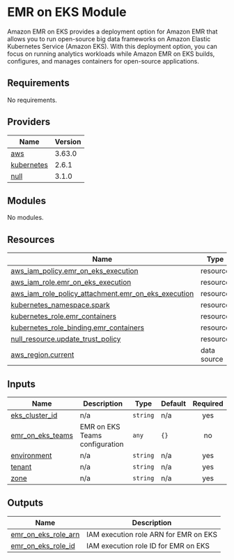 # EMR on EKS Module
Amazon EMR on EKS provides a deployment option for Amazon EMR that allows you to run open-source big data frameworks on Amazon Elastic Kubernetes Service (Amazon EKS). With this deployment option, you can focus on running analytics workloads while Amazon EMR on EKS builds, configures, and manages containers for open-source applications.

<!--- BEGIN_TF_DOCS --->
## Requirements

No requirements.

## Providers

| Name | Version |
|------|---------|
| <a name="provider_aws"></a> [aws](#provider\_aws) | 3.63.0 |
| <a name="provider_kubernetes"></a> [kubernetes](#provider\_kubernetes) | 2.6.1 |
| <a name="provider_null"></a> [null](#provider\_null) | 3.1.0 |

## Modules

No modules.

## Resources

| Name | Type |
|------|------|
| [aws_iam_policy.emr_on_eks_execution](https://registry.terraform.io/providers/hashicorp/aws/latest/docs/resources/iam_policy) | resource |
| [aws_iam_role.emr_on_eks_execution](https://registry.terraform.io/providers/hashicorp/aws/latest/docs/resources/iam_role) | resource |
| [aws_iam_role_policy_attachment.emr_on_eks_execution](https://registry.terraform.io/providers/hashicorp/aws/latest/docs/resources/iam_role_policy_attachment) | resource |
| [kubernetes_namespace.spark](https://registry.terraform.io/providers/hashicorp/kubernetes/latest/docs/resources/namespace) | resource |
| [kubernetes_role.emr_containers](https://registry.terraform.io/providers/hashicorp/kubernetes/latest/docs/resources/role) | resource |
| [kubernetes_role_binding.emr_containers](https://registry.terraform.io/providers/hashicorp/kubernetes/latest/docs/resources/role_binding) | resource |
| [null_resource.update_trust_policy](https://registry.terraform.io/providers/hashicorp/null/latest/docs/resources/resource) | resource |
| [aws_region.current](https://registry.terraform.io/providers/hashicorp/aws/latest/docs/data-sources/region) | data source |

## Inputs

| Name | Description | Type | Default | Required |
|------|-------------|------|---------|:--------:|
| <a name="input_eks_cluster_id"></a> [eks\_cluster\_id](#input\_eks\_cluster\_id) | n/a | `string` | n/a | yes |
| <a name="input_emr_on_eks_teams"></a> [emr\_on\_eks\_teams](#input\_emr\_on\_eks\_teams) | EMR on EKS Teams configuration | `any` | `{}` | no |
| <a name="input_environment"></a> [environment](#input\_environment) | n/a | `string` | n/a | yes |
| <a name="input_tenant"></a> [tenant](#input\_tenant) | n/a | `string` | n/a | yes |
| <a name="input_zone"></a> [zone](#input\_zone) | n/a | `string` | n/a | yes |

## Outputs

| Name | Description |
|------|-------------|
| <a name="output_emr_on_eks_role_arn"></a> [emr\_on\_eks\_role\_arn](#output\_emr\_on\_eks\_role\_arn) | IAM execution role ARN for EMR on EKS |
| <a name="output_emr_on_eks_role_id"></a> [emr\_on\_eks\_role\_id](#output\_emr\_on\_eks\_role\_id) | IAM execution role ID for EMR on EKS |

<!--- END_TF_DOCS --->
